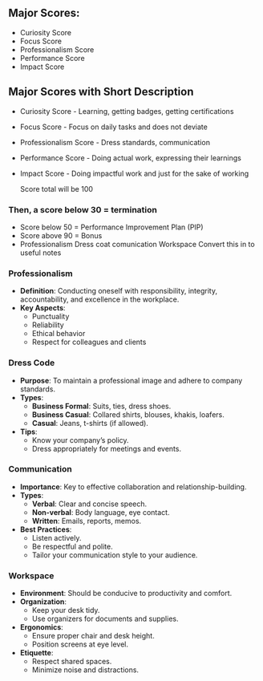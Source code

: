 ### 
## Major Scores:
 
* Curiosity Score
* Focus Score
* Professionalism Score
* Performance Score
* Impact Score

## Major Scores with Short Description
 
* Curiosity Score - Learning, getting badges, getting certifications
* Focus Score - Focus on daily tasks and does not deviate
* Professionalism Score - Dress standards, communication
* Performance Score - Doing actual work, expressing their learnings
* Impact Score - Doing impactful work and just for the sake of working

  Score total will be 100
 
### Then, a score below 30 = termination
* Score below 50 = Performance Improvement Plan (PIP)
* Score above 90 = Bonus
* Professionalism Dress coat comunication Workspace Convert this in to useful notes

### Professionalism

-   **Definition**: Conducting oneself with responsibility, integrity, accountability, and excellence in the workplace.
-   **Key Aspects**:
    -   Punctuality
    -   Reliability
    -   Ethical behavior
    -   Respect for colleagues and clients

### Dress Code

-   **Purpose**: To maintain a professional image and adhere to company standards.
-   **Types**:
    -   **Business Formal**: Suits, ties, dress shoes.
    -   **Business Casual**: Collared shirts, blouses, khakis, loafers.
    -   **Casual**: Jeans, t-shirts (if allowed).
-   **Tips**:
    -   Know your company’s policy.
    -   Dress appropriately for meetings and events.

### Communication

-   **Importance**: Key to effective collaboration and relationship-building.
-   **Types**:
    -   **Verbal**: Clear and concise speech.
    -   **Non-verbal**: Body language, eye contact.
    -   **Written**: Emails, reports, memos.
-   **Best Practices**:
    -   Listen actively.
    -   Be respectful and polite.
    -   Tailor your communication style to your audience.

### Workspace

-   **Environment**: Should be conducive to productivity and comfort.
-   **Organization**:
    -   Keep your desk tidy.
    -   Use organizers for documents and supplies.
-   **Ergonomics**:
    -   Ensure proper chair and desk height.
    -   Position screens at eye level.
-   **Etiquette**:
    -   Respect shared spaces.
    -   Minimize noise and distractions.




